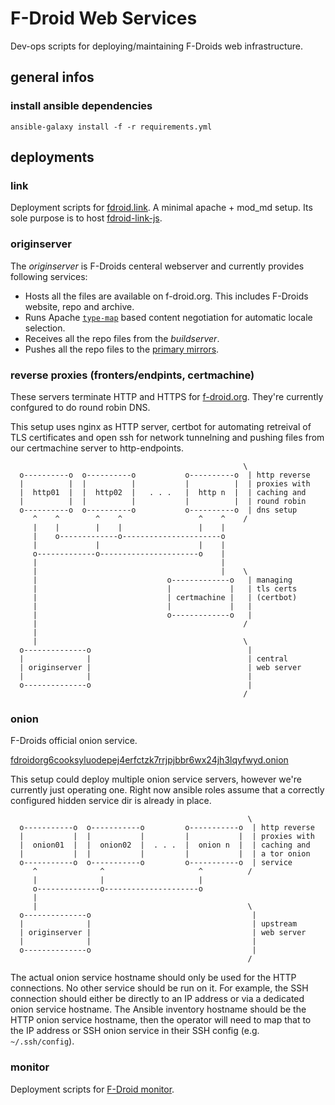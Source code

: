 # F-Droid Web Services

Dev-ops scripts for deploying/maintaining F-Droids web infrastructure.

## general infos

### install ansible dependencies

```
ansible-galaxy install -f -r requirements.yml
```

## deployments

### link

Deployment scripts for [fdroid.link](https://fdroid.link). A minimal apache +
mod\_md setup. Its sole purpose is to host
[fdroid-link-js](https://gitlab.com/fdroid/fdroid-link-js).

### originserver

The _originserver_ is F-Droids centeral webserver and currently provides
following services:

* Hosts all the files are available on f-droid.org. This includes F-Droids
  website, repo and archive.
* Runs Apache
  [`type-map`](https://httpd.apache.org/docs/current/content-negotiation.html#type-map)
  based content negotiation for automatic locale selection.
* Receives all the repo files from the _buildserver_.
* Pushes all the repo files to the [primary
  mirrors](https://f-droid.org/docs/Running_a_Mirror/).

### reverse proxies (fronters/endpints, certmachine)

These servers terminate HTTP and HTTPS for [f-droid.org](https://f-droid.org).
They're currently confgured to do round robin DNS.

This setup uses nginx as HTTP server, certbot for automating retreival of TLS
certificates and open ssh for network tunnelning and pushing files from our
certmachine server to http-endpoints.

```
                                                    \
  o----------o  o----------o           o----------o  | http reverse
  |          |  |          |           |          |  | proxies with
  |  http01  |  |  http02  |   . . .   |  http n  |  | caching and
  |          |  |          |           |          |  | round robin
  o----------o  o----------o           o----------o  | dns setup
     ^    ^        ^    ^                 ^    ^    /
     |    |        |    |                 |    |
     |    o-------------o----------------------o
     |             |                      |    |
     o-------------o----------------------o    |
     |                                         |
     |                                         |    \
     |                             o-------------o   | managing
     |                             |             |   | tls certs
     |                             | certmachine |   | (certbot)
     |                             |             |   |
     |                             o-------------o   |
     |                                              /
     |
     |                                              \
  o--------------o                                   |
  |              |                                   | central
  | originserver |                                   | web server
  |              |                                   |
  o--------------o                                   |
                                                    /
```

### onion

F-Droids official onion service.

[fdroidorg6cooksyluodepej4erfctzk7rrjpjbbr6wx24jh3lqyfwyd.onion](http://fdroidorg6cooksyluodepej4erfctzk7rrjpjbbr6wx24jh3lqyfwyd.onion)

This setup could deploy multiple onion service servers, however we're currently
just operating one. Right now ansible roles assume that a correctly configured
hidden service dir is already in place.

```
                                                     \
  o-----------o  o-----------o         o-----------o  | http reverse
  |           |  |           |         |           |  | proxies with
  |  onion01  |  |  onion02  |  . . .  |  onion n  |  | caching and
  |           |  |           |         |           |  | a tor onion
  o-----------o  o-----------o         o-----------o  | service
     ^              ^                     ^          /
     |              |                     |
     o--------------o---------------------o
     |
     |                                               \
  o--------------o                                    |
  |              |                                    | upstream
  | originserver |                                    | web server
  |              |                                    |
  o--------------o                                    |
                                                     /
```

The actual onion service hostname should only be used for the HTTP connections.
No other service should be run on it.  For example, the SSH connection should
either be directly to an IP address or via a dedicated onion service hostname.
The Ansible inventory hostname should be the HTTP onion service hostname, then
the operator will need to map that to the IP address or SSH onion service in
their SSH config (e.g. `~/.ssh/config`).

### monitor

Deployment scripts for [F-Droid
monitor](https://gitlab.com/fdroid/fdroid-monitor).
